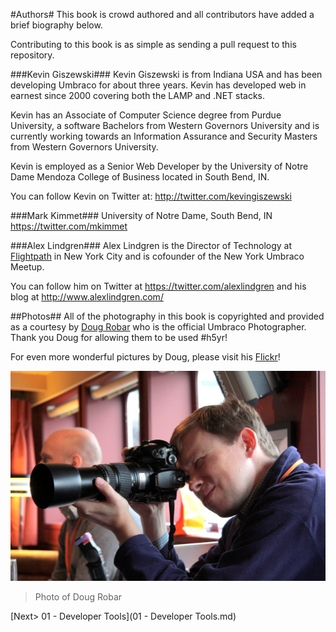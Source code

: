 #Authors#
This book is crowd authored and all contributors have added a brief biography  below.

Contributing to this book is as simple as sending a pull request to this repository.

###Kevin Giszewski###
Kevin Giszewski is from Indiana USA and has been developing Umbraco for about three years.  Kevin has developed web in earnest since 2000 covering both the LAMP and .NET stacks. 

Kevin has an Associate of Computer Science degree from Purdue University, a software Bachelors from Western Governors University and is currently working towards an Information Assurance and Security Masters from Western Governors University.

Kevin is employed as a Senior Web Developer by the University of Notre Dame Mendoza College of Business located in South Bend, IN.

You can follow Kevin on Twitter at: http://twitter.com/kevingiszewski

###Mark Kimmet###
University of Notre Dame, South Bend, IN
https://twitter.com/mkimmet

###Alex Lindgren###
Alex Lindgren is the Director of Technology at [Flightpath](http://www.flightpath.com/) in New York City and is cofounder of the New York Umbraco Meetup.

You can follow him on Twitter at https://twitter.com/alexlindgren and his blog at http://www.alexlindgren.com/

##Photos##
All of the photography in this book is copyrighted and provided as a courtesy by [Doug Robar](https://twitter.com/drobar) who is the official Umbraco Photographer.  Thank you Doug for allowing them to be used #h5yr!

For even more wonderful pictures by Doug, please visit his [Flickr](https://www.flickr.com/photos/percipientstudios/sets/with/72157605372962113)!

![4372945716_0cecd1e8c2_o.jpg](assets/4372945716_0cecd1e8c2_o.jpg)

>Photo of Doug Robar

[Next> 01 - Developer Tools](01 - Developer Tools.md)
